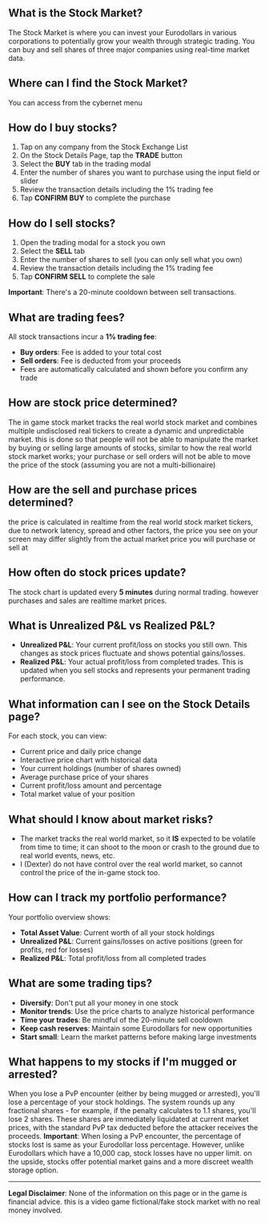 ## What is the Stock Market?
The Stock Market is where you can invest your Eurodollars in various corporations to potentially grow your wealth through strategic trading. You can buy and sell shares of three major companies using real-time market data.

## Where can I find the Stock Market?
You can access from the cybernet menu

## How do I buy stocks?
1. Tap on any company from the Stock Exchange List
2. On the Stock Details Page, tap the **TRADE** button
3. Select the **BUY** tab in the trading modal
4. Enter the number of shares you want to purchase using the input field or slider
5. Review the transaction details including the 1% trading fee
6. Tap **CONFIRM BUY** to complete the purchase

## How do I sell stocks?
1. Open the trading modal for a stock you own
2. Select the **SELL** tab
3. Enter the number of shares to sell (you can only sell what you own) 
4. Review the transaction details including the 1% trading fee
5. Tap **CONFIRM SELL** to complete the sale

**Important**: There's a 20-minute cooldown between sell transactions.

## What are trading fees?
All stock transactions incur a **1% trading fee**:
- **Buy orders**: Fee is added to your total cost
- **Sell orders**: Fee is deducted from your proceeds
- Fees are automatically calculated and shown before you confirm any trade

## How are stock price determined?
The in game stock market tracks the real world stock market and combines multiple undisclosed real tickers to create a dynamic and unpredictable market.
this is done so that people will not be able to manipulate the market by buying or selling large amounts of stocks, similar to how the real world stock market works; your purchase or sell orders will not be able to move the price of the stock (assuming you are not a multi-billionaire)

## How are the sell and purchase prices determined?
the price is calculated in realtime from the real world stock market tickers, due to network latency, spread and other factors, the price you see on your screen may differ slightly from the actual market price you will purchase or sell at

## How often do stock prices update?
The stock chart is updated every **5 minutes** during normal trading. 
however purchases and sales are realtime market prices.

## What is Unrealized P&L vs Realized P&L?
- **Unrealized P&L**: Your current profit/loss on stocks you still own. This changes as stock prices fluctuate and shows potential gains/losses.
- **Realized P&L**: Your actual profit/loss from completed trades. This is updated when you sell stocks and represents your permanent trading performance.

## What information can I see on the Stock Details page?
For each stock, you can view:
- Current price and daily price change
- Interactive price chart with historical data
- Your current holdings (number of shares owned)
- Average purchase price of your shares
- Current profit/loss amount and percentage
- Total market value of your position

## What should I know about market risks?
- The market tracks the real world market, so it **IS** expected to be volatile from time to time;
it can shoot to the moon or crash to the ground due to real world events, news, etc.
- I (Dexter) do not have control over the real world market, so cannot control the price of the in-game stock too.

## How can I track my portfolio performance?
Your portfolio overview shows:
- **Total Asset Value**: Current worth of all your stock holdings
- **Unrealized P&L**: Current gains/losses on active positions (green for profits, red for losses)
- **Realized P&L**: Total profit/loss from all completed trades

## What are some trading tips?
- **Diversify**: Don't put all your money in one stock
- **Monitor trends**: Use the price charts to analyze historical performance  
- **Time your trades**: Be mindful of the 20-minute sell cooldown
- **Keep cash reserves**: Maintain some Eurodollars for new opportunities
- **Start small**: Learn the market patterns before making large investments

## What happens to my stocks if I'm mugged or arrested?
When you lose a PvP encounter (either by being mugged or arrested), you'll lose a percentage of your stock holdings. The system rounds up any fractional shares - for example, if the penalty calculates to 1.1 shares, you'll lose 2 shares. These shares are immediately liquidated at current market prices, with the standard PvP tax deducted before the attacker receives the proceeds.
**Important**: When losing a PvP encounter, the percentage of stocks lost is same as your Eurodollar loss percentage. However, unlike Eurodollars which have a 10,000 cap, stock losses have no upper limit. on the upside, stocks offer potential market gains and a more discreet wealth storage option.

---
**Legal Disclaimer**:
None of the information on this page or in the game is financial advice. this is a video game fictional/fake stock market with no real money involved.
